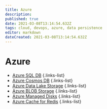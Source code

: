```yaml
---
title: Azure
description: 
published: true
date: 2021-03-08T13:14:54.632Z
tags: cloud, devops, azure, data persistence
editor: markdown
dateCreated: 2021-03-08T13:14:54.632Z
---
```


# Azure
- [Azure SQL DB](/training/azure/azure_sql_db)
{.links-list}
- [Azure Cosmos DB](/training/azure/azure_cosmos_db)
{.links-list}
- [Azure Data Lake Storage](/training/azure/azure_data_lake_storage)
{.links-list}
- [Azure BLOB Storage](/training/azure/azure_blob_storage)
{.links-list}
- [Azure Managed Disks](/training/azure/azure_managed_disks)
{.links-list}
- [Azure Cache for Redis](/training/azure/azure_cache_for_redis)
{.links-list}